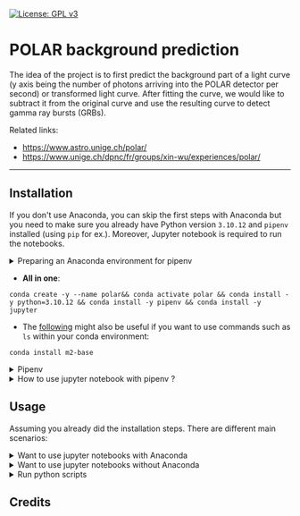 [![License: GPL v3](https://img.shields.io/badge/License-GPLv3-blue.svg)](https://www.gnu.org/licenses/gpl-3.0)

# POLAR background prediction

The idea of the project is to first predict the background part of a light curve (y axis being the number of photons arriving into the POLAR detector per second) or transformed light curve. After fitting the curve, we would like to subtract it from the original curve and use the resulting curve to detect gamma ray bursts (GRBs).

Related links:
- https://www.astro.unige.ch/polar/
- https://www.unige.ch/dpnc/fr/groups/xin-wu/experiences/polar/

---

## Installation
If you don't use Anaconda, you can skip the first steps with Anaconda but you need to make sure you already have Python version `3.10.12` and `pipenv` installed (using `pip` for ex.). Moreover, Jupyter notebook is required to run the notebooks. 


<details>
<summary>Preparing an Anaconda environment for pipenv</summary>
  
The anaconda environment is mostly used here to have the Python version `3.10.12`.

1. You can create a new Anaconda environment and activate the environment.

```
conda create --name polar && conda activate polar
```

2. Install Python version `3.10.12`

```
conda install python=3.10.12
```

3. And then install pipenv (and jupyter notebook)

```
conda install pipenv && conda install jupyter
```

</details>

- **All in one**:
```
conda create -y --name polar&& conda activate polar && conda install -y python=3.10.12 && conda install -y pipenv && conda install -y jupyter 
```

- The [following](https://stackoverflow.com/questions/36345136/use-unix-based-commands-with-anaconda-in-windows-operating-system) might also be useful if you want to use commands such as `ls` within your conda environment:
```
conda install m2-base
```


<details>
<summary>Pipenv</summary>

All you need should be to do `pipenv install` then `pipenv shell`

</details>

<details>
<summary>How to use jupyter notebook with pipenv ?</summary>
  
```
python -m ipykernel install --user --name=polar-virtualenv
```

```
jupyter notebook
```
Then inside jupyter notebook, select `polar-virtualenv` kernel.



- See this link for more details: https://stackoverflow.com/questions/47295871/is-there-a-way-to-use-pipenv-with-jupyter-notebook

</details>

## Usage

Assuming you already did the installation steps. There are different main scenarios:

<details>
<summary>Want to use jupyter notebooks with Anaconda</summary>

```
conda activate polar && pipenv shell
```
```
jupyter notebook
```

Then inside jupyter notebook, select `polar-virtualenv` kernel.

</details>

<details>
<summary>Want to use jupyter notebooks without Anaconda</summary>

```
pipenv shell
```

```
jupyter notebook
```

Then inside jupyter notebook, select `polar-virtualenv` kernel.

</details>

<details>
<summary>Run python scripts</summary>

```
pipenv shell
```

Then `python <script-name>`.

</details>

## Credits

